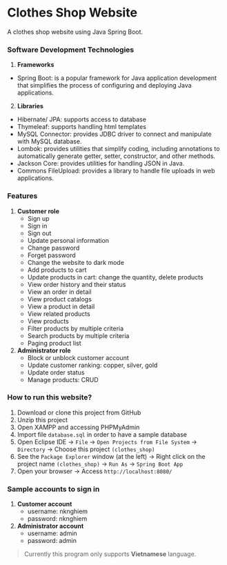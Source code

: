 # Clothes Shop Website
A clothes shop website using Java Spring Boot.
### Software Development Technologies
1. **Frameworks**
- Spring Boot: is a popular framework for Java application development that simplifies the process of configuring and deploying Java applications.
2. **Libraries**
- Hibernate/ JPA: supports access to database
- Thymeleaf: supports handling html templates
- MySQL Connector: provides JDBC driver to connect and manipulate with MySQL database.
- Lombok: provides utilities that simplify coding, including annotations to automatically generate getter, setter, constructor, and other methods.
- Jackson Core: provides utilities for handling JSON in Java.
- Commons FileUpload: provides a library to handle file uploads in web applications.
### Features
1. **Customer role**
    - Sign up
    - Sign in
    - Sign out
	- Update personal information
	- Change password
	- Forget password
	- Change the website to dark mode
    - Add products to cart
	- Update products in cart: change the quantity, delete products
	- View order history and their status
	- View an order in detail
	- View product catalogs
	- View a product in detail
	- View related products
	- View products
	- Filter products by multiple criteria
	- Search products by multiple criteria
	- Paging product list
2. **Administrator role**
    - Block or unblock customer account
	- Update customer ranking: copper, silver, gold
	- Update order status
	- Manage products: CRUD
### How to run this website?
1. Download or clone this project from GitHub
2. Unzip this project
3. Open XAMPP and accessing PHPMyAdmin
4. Import file `database.sql` in order to have a sample database
5. Open Eclipse IDE -> `File` -> `Open Projects from File System` -> `Directory` -> Choose this project `(clothes_shop)`
6. See the `Package Explorer` window (at the left) -> Right click on the project name `(clothes_shop)` -> `Run As` -> `Spring Boot App`
7. Open your browser -> Access `http://localhost:8080/`
### Sample accounts to sign in
1. **Customer account**
    - username: nknghiem
    - password: nknghiem
2. **Administrator account**
    - username: admin
    - password: admin
> Currently this program only supports **Vietnamese** language.
